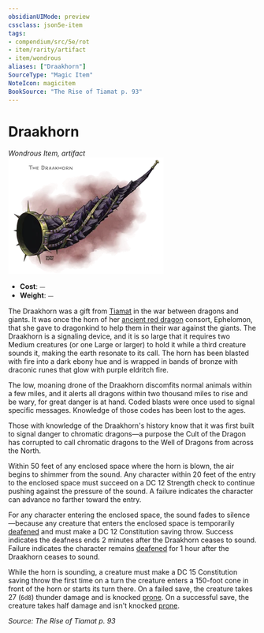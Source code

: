```yaml
---
obsidianUIMode: preview
cssclass: json5e-item
tags:
- compendium/src/5e/rot
- item/rarity/artifact
- item/wondrous
aliases: ["Draakhorn"]
SourceType: "Magic Item"
NoteIcon: magicitem
BookSource: "The Rise of Tiamat p. 93"
---
```

# Draakhorn
*Wondrous Item, artifact*  
![](https://raw.githubusercontent.com/5etools-mirror-2/5etools-img/main/items/RoT/Draakhorn.webp#right)  

- **Cost**: ⏤
- **Weight**: ⏤

The Draakhorn was a gift from [Tiamat](/2-Mechanics/CLI/bestiary/npc/tiamat-rot.md) in the war between dragons and giants. It was once the horn of her [ancient red dragon](/2-Mechanics/CLI/bestiary/dragon/ancient-red-dragon.md) consort, Ephelomon, that she gave to dragonkind to help them in their war against the giants. The Draakhorn is a signaling device, and it is so large that it requires two Medium creatures (or one Large or larger) to hold it while a third creature sounds it, making the earth resonate to its call. The horn has been blasted with fire into a dark ebony hue and is wrapped in bands of bronze with draconic runes that glow with purple eldritch fire.

The low, moaning drone of the Draakhorn discomfits normal animals within a few miles, and it alerts all dragons within two thousand miles to rise and be wary, for great danger is at hand. Coded blasts were once used to signal specific messages. Knowledge of those codes has been lost to the ages.

Those with knowledge of the Draakhorn's history know that it was first built to signal danger to chromatic dragons—a purpose the Cult of the Dragon has corrupted to call chromatic dragons to the Well of Dragons from across the North.

Within 50 feet of any enclosed space where the horn is blown, the air begins to shimmer from the sound. Any character within 20 feet of the entry to the enclosed space must succeed on a DC 12 Strength check to continue pushing against the pressure of the sound. A failure indicates the character can advance no farther toward the entry.

For any character entering the enclosed space, the sound fades to silence—because any creature that enters the enclosed space is temporarily [deafened](/2-Mechanics/CLI/rules/conditions.md#deafened) and must make a DC 12 Constitution saving throw. Success indicates the deafness ends 2 minutes after the Draakhorn ceases to sound. Failure indicates the character remains [deafened](/2-Mechanics/CLI/rules/conditions.md#deafened) for 1 hour after the Draakhorn ceases to sound.

While the horn is sounding, a creature must make a DC 15 Constitution saving throw the first time on a turn the creature enters a 150-foot cone in front of the horn or starts its turn there. On a failed save, the creature takes 27 (`6d8`) thunder damage and is knocked [prone](/2-Mechanics/CLI/rules/conditions.md#prone). On a successful save, the creature takes half damage and isn't knocked [prone](/2-Mechanics/CLI/rules/conditions.md#prone).

*Source: The Rise of Tiamat p. 93*